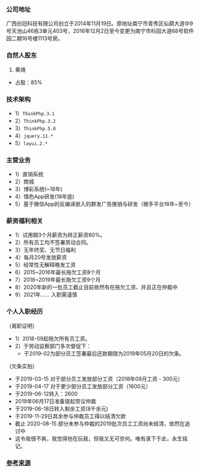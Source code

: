 ### 公司地址
广西创冠科技有限公司创立于2014年11月19日。原地址南宁市青秀区仙葫大道中9号天池山46栋3单元403号，2016年12月2日至今变更为南宁市科园大道68号软件园二期16号楼1113号房。
### 自然人股东
1)  黄靖 
  * 占股：85%
### 技术架构
* 1）```ThinkPhp.3.1```
* 2）```ThinkPhp.3.2```
* 3）```ThinkPhp.5.0```
* 4）```jquery.11.*```
* 5）```layui.2.*```

### 主营业务
* 1）直销系统
* 2）商城
* 3）博彩系统(~18年)
* 4）情色App研发(18年底)
* 5）基于微信App的反编译嵌入的群发广告推销与研发（微手平台18年~至今）
### 薪资福利相关
* 1）试用期3个月薪资为转正薪资80%。
* 2）所有员工均不签署劳动合同。
* 3）无年终奖、无节日福利
* 4）每月20号发放薪资
* 5）经常性无解释晚发工资
* 6）2015~2016年最长拖欠工资8个月
* 7）2018~2019年最长拖欠工资9个月
* 8）2020年新的一批员工截止目前依然有在拖欠工资、并且正在仲裁中
* 9）2021年...... 入职需谨慎
### 个人入职经历

（离职证明）
* 1）2018-09起拖欠所有员工资。
* 2）于劳动监察部门多次督促下：
   * 于2019-02为部分员工签署最后还款期限为2019年05月20日的欠条。

（欠条实拍）

   * 于2019-03-15 对于部分员工发放部分工资（2018年09月工资 - 300元）
   * 于2019-04-17 对于更少部分员工发放部分工资（1600元）
   * 于2019-06-12转入：2600
   * 2019年06月17日准备提起劳议仲裁
   * 于2019-06-18日转入剩余工资(8千余元)
   * 于2019-11-29日其余参与仲裁员工得以结清欠款
   * 截止 2020-08-15 部分未参与仲裁的2019批次员工工资尚未结清，依然在追讨中
   * 这令我很不爽，我觉得他在玩我，但我又无可奈何。唯有录下于此，永生铭记。



### [参考来源](https://www.zhihu.com/people/qian-yan-xi-chuang-guan-ke-ji-zhi-yuan)


